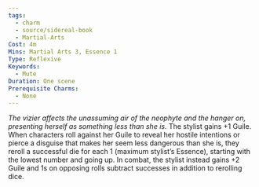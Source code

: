 ```yaml
---
tags:
  - charm
  - source/sidereal-book
  - Martial-Arts
Cost: 4m
Mins: Martial Arts 3, Essence 1
Type: Reflexive
Keywords:
  - Mute
Duration: One scene
Prerequisite Charms:
  - None
---
```

*The vizier affects the unassuming air of the neophyte and the hanger on, presenting herself as something less than she is.* 
The stylist gains +1 Guile. When characters roll against her Guile to reveal her hostile intentions or pierce a disguise that makes her seem less dangerous than she is, they reroll a successful die for each 1 (maximum stylist’s Essence), starting with the lowest number and going up.
In combat, the stylist instead gains +2 Guile and 1s on opposing rolls subtract successes in addition to rerolling dice.